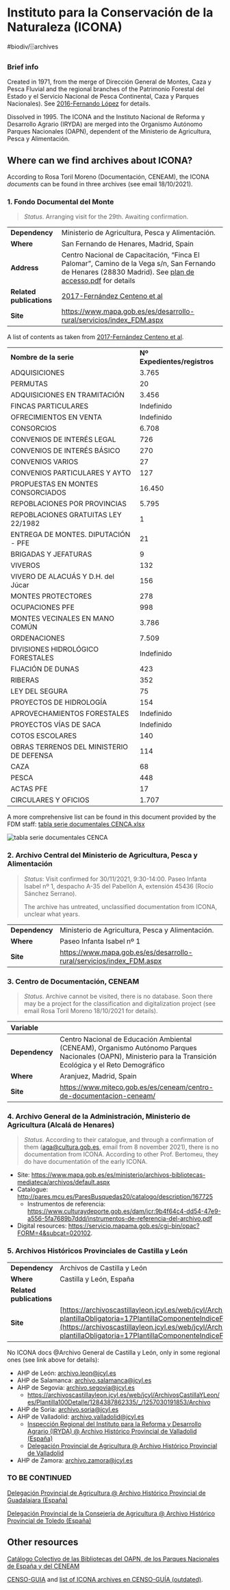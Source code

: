 # Instituto para la Conservación de la Naturaleza (ICONA)
#biodiv/🗄archives 

### Brief info
Created in 1971, from the merge of  Dirección General de Montes, Caza y Pesca Fluvial and the regional branches of the Patrimonio Forestal del Estado y el Servicio Nacional de Pesca Continental, Caza y Parques Nacionales). See [2016-Fernando López](2016-Fernando%20L%C3%B3pez.md) for details.

Dissolved in 1995. The ICONA and the Instituto Nacional de Reforma y Desarrollo Agrario (IRYDA) are merged into the Organismo Autónomo Parques Nacionales (OAPN), dependent of the Ministerio de Agricultura, Pesca y Alimentación.
  


## Where can we find archives about ICONA?
According to Rosa Toril Moreno (Documentación, CENEAM), the ICONA *documents* can be found in three archives (see email 18/10/2021).

### 1. Fondo Documental del Monte

> *Status*. Arranging visit for the 29th. Awaiting confirmation.


|       |  |
|:--------------|:-----------|
| **Dependency**				| 	Ministerio de Agricultura, Pesca y Alimentación.		 | 
| **Where**				| San Fernando de Henares, Madrid, Spain	 | 
| **Address** |  Centro Nacional de Capacitación, “Finca El Palomar”, Camino de la Vega s/n, San Fernando de Henares (28830 Madrid). See [plan de accesso.pdf](file:////Users/max/Documents/4.%20PhD%20UCLouvain/3.%20Archives%20and%20Institutions/FDM/plano_ACCESO_cenca_2018.pdf) for details  | 
| **Related publications**				| [2017-Fernández Centeno et al](2017-Fernández%20Centeno%20et%20al.md)	 | 
| **Site** 					| https://www.mapa.gob.es/es/desarrollo-rural/servicios/index_FDM.aspx | 

A list of contents as taken from [2017-Fernández Centeno et al](2017-Fernández%20Centeno%20et%20al.md). 

|       |  |
|:--------------|:-----------|
| **Nombre de la serie**			| **Nº Expedientes/registros**    |
| ADQUISICIONES			| 3.765    |
| PERMUTAS				| 	 20		 |
| ADQUISICIONES EN TRAMITACIÓN				| 	3.456		 |
| FINCAS PARTICULARES				| Indefinido |
| OFRECIMIENTOS EN VENTA				| Indefinido |
| CONSORCIOS				| 6.708 |
| CONVENIOS DE INTERÉS LEGAL				|  726 |
| CONVENIOS DE INTERÉS BÁSICO				|  270 |
| CONVENIOS VARIOS				|  27 |
| CONVENIOS PARTICULARES Y AYTO				|  127 |
| PROPUESTAS EN MONTES CONSORCIADOS				|  16.450 |
| REPOBLACIONES POR PROVINCIAS				|  5.795 |
| REPOBLACIONES GRATUITAS LEY 22/1982				|  1 |
| ENTREGA DE MONTES. DIPUTACIÓN - PFE				|  21 |
| BRIGADAS Y JEFATURAS				|  9 |
| VIVEROS				| 132 |
| VIVERO DE ALACUÁS Y D.H. del Júcar				| 156 |
| MONTES PROTECTORES				|  278 |
| OCUPACIONES PFE				|  998 |
| MONTES VECINALES EN MANO COMÚN				|  3.786 |
| ORDENACIONES				|  7.509 |
| DIVISIONES HIDROLÓGICO FORESTALES				| Indefinido |
| FIJACIÓN DE DUNAS				| 423 |
| RIBERAS				| 352 |
| LEY DEL SEGURA				| 75 |
| PROYECTOS DE HIDROLOGÍA				| 154 |
| APROVECHAMIENTOS FORESTALES				| Indefinido |
| PROYECTOS VÍAS DE SACA				| Indefinido  |
| COTOS ESCOLARES				| 140 |
| OBRAS TERRENOS DEL MINISTERIO DE DEFENSA				|  114 |
| CAZA				|  68 |
| PESCA				|  448 |
| ACTAS PFE				|  17 |
| CIRCULARES Y OFICIOS				|  1.707 |

A more comprehensive list can be found in this document provided by the FDM staff: [tabla serie documentales CENCA.xlsx](file:///Users/max/Documents/4.%20PhD%20UCLouvain/3.%20Archives%20and%20Institutions/FDM/tabla%20serie%20documentales%20CENCA.xlsx)

![tabla serie documentales CENCA](tabla%20serie%20documentales%20CENCA.png)

### 2. Archivo Central del Ministerio de Agricultura, Pesca y Alimentación
> *Status*: Visit confirmed for 30/11/2021, 9:30-14:00. Paseo Infanta Isabel nº 1, despacho A-35 del Pabellón A, extensión 45436 (Rocío Sánchez Serrano). 
> 
> The archive has untreated, unclassified documentation from ICONA, unclear what years. 


|       |  |
|:--------------|:-----------|
| **Dependency**				| 	Ministerio de Agricultura, Pesca y Alimentación.		 | 
| **Where**				| Paseo Infanta Isabel nº 1	 | 
| **Site** 					| https://www.mapa.gob.es/es/desarrollo-rural/servicios/index_FDM.aspx | 


### 3. Centro de Documentación, CENEAM

> *Status*. Archive cannot be visited, there is no database. Soon there may be a project for the classification and digitalization project (see email Rosa Toril Moreno 18/10/2021 for details).



|   Variable     |  |
|:--------------|:-----------|
| **Dependency**				| 	Centro Nacional de Educación Ambiental (CENEAM), Organismo Autónomo Parques Nacionales (OAPN), Ministerio para la Transición Ecológica y el Reto Demográfico	 | 
| **Where**				| Aranjuez, Madrid, Spain	 | 
| **Site**				| https://www.miteco.gob.es/es/ceneam/centro-de-documentacion-ceneam/ | 


### 4. Archivo General de la Administración, Ministerio de Agricultura (Alcalá de Henares)
> *Status*. According to their catalogue, and through a confirmation of them (aga@cultura.gob.es, email from 8 november 2021), there is no documentation from ICONA. According to other Prof. Bertomeu, they do have documentatión of the early ICONA. 

- Site: https://www.mapa.gob.es/es/ministerio/archivos-bibliotecas-mediateca/archivos/default.aspx
- Catalogue: http://pares.mcu.es/ParesBusquedas20/catalogo/description/167725
	- Instrumentos de referencia: https://www.culturaydeporte.gob.es/dam/jcr:9b4f64c4-dd54-47e9-a556-5fa7689b7ddd/instrumentos-de-referencia-del-archivo.pdf
- Digital resources: https://servicio.mapama.gob.es/cgi-bin/opac?FORM=4&subcat=020102.




### 5. Archivos Históricos Provinciales de Castilla y León

|       |  |
|:--------------|:-----------|
| **Dependency**				| 	Archivos de Castilla y León	 | 
| **Where**				| Castilla y León, España	 | 
| **Related publications**				|  | 
| **Site**				| [https://archivoscastillayleon.jcyl.es/web/jcyl/ArchivosCastillaYLeon/es/Plantilla100Detalle/1284387862335/1261565318420%23/1264142260981/Estructura?plantillaObligatoria=17PlantillaComponenteIndiceFondos](https://archivoscastillayleon.jcyl.es/web/jcyl/ArchivosCastillaYLeon/es/Plantilla100Detalle/1284387862335/1261565318420%23/1264142260981/Estructura?plantillaObligatoria=17PlantillaComponenteIndiceFondos)


No ICONA docs @Archivo General de Castilla y León, only in some regional ones (see link above for details):

- AHP de León: archivo.leon@jcyl.es
- AHP de Salamanca: archivo.salamanca@jcyl.es
- AHP de Segovia: archivo.segovia@jcyl.es
	- https://archivoscastillayleon.jcyl.es/web/jcyl/ArchivosCastillaYLeon/es/Plantilla100Detalle/1284387862335/_/1257030191853/Archivo 
- AHP de Soria: archivo.soria@jcyl.es
- AHP de Valladolid: archivo.valladolid@jcyl.es
	- [Inspección Regional del Instituto para la Reforma y Desarrollo Agrario (IRYDA) @ Archivo Histórico Provincial de Valladolid (España)](https://www.archivesportaleurope.net/es/ead-display/-/ead/pl/aicode/ES-00000053031/type/hg/id/ES.47186.AHPVA_SLASH_1/unitid/ES.47186.AHPVA_SLASH_1+-+ES.47186.AHPVA_SLASH_58/search/0/ICONA)
	- [Delegación Provincial de Agricultura @ Archivo Histórico Provincial de Valladolid](https://www.archivesportaleurope.net/es/ead-display/-/ead/pl/aicode/ES-00000053031/type/hg/id/ES.47186.AHPVA_SLASH_1/unitid/ES.47186.AHPVA_SLASH_1+-+ES.47186.AHPVA_SLASH_223/search/0/ICONA)
- AHP de Zamora: archivo.zamora@jcyl.es


### TO BE CONTINUED
[Delegación Provincial de Agricultura @ Archivo Histórico Provincial de Guadalajara (España)](https://www.archivesportaleurope.net/es/ead-display/-/ead/pl/aicode/ES-00000051684/type/hg/id/ES.19130.AHPGU_SLASH_1/unitid/ES.19130.AHPGU_SLASH_13211/search/0/ICONA#)

[Delegación Provincial de la Consejería de Agricultura @ Archivo Histórico Provincial de Toledo (España)](https://www.archivesportaleurope.net/es/ead-display/-/ead/pl/aicode/ES-00000051559/type/hg/id/ES.45168.AHPTO_SLASH_1/unitid/ES.45168.AHPTO_SLASH_1451/search/0/ICONA)



## Other resources
[Catálogo Colectivo de las Bibliotecas del OAPN, de los Parques Nacionales de España y del CENEAM](http://biblioteca.oapn.es/cgi-bin/koha/opac-search.pl?q=ICONA&branch_group_limit=)

[CENSO-GUIA](https://www.culturaydeporte.gob.es/cultura/archivos/contacte-con-archivos/form-contacte-censo-guia.html) and [list of ICONA archives en CENSO-GUÍA (outdated)](http://censoarchivos.mcu.es/CensoGuia/archivos.htm?generalArchivo=&nombreArchivo=Instituto+para+la+Conservaci%F3n+de+la+Naturaleza&categoria=-1&subcategoria=&areaSelect=0&paisSelect=0&comunidadSelect=0&provinciaSelect=0&municipioSelect=0&poblacionmenor=).

